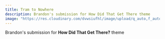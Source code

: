 ```yaml
---
title: Tram to Nowhere
description: Brandon's submission for How Did That Get There theme
image: "https://res.cloudinary.com/dvwsiufhl/image/upload/q_auto,f_auto/v1607687475/blog/BC%20Photo%20Blog/WhatsApp_Image_2020-12-11_at_13.18.37_tnbgv8.jpg"
---
```


Brandon's submission for **How Did That Get There?** theme

